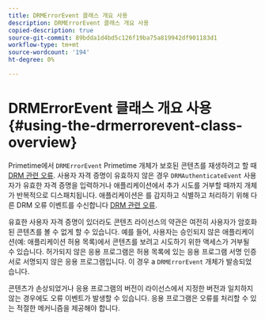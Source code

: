 ```yaml
---
title: DRMErrorEvent 클래스 개요 사용
description: DRMErrorEvent 클래스 개요 사용
copied-description: true
source-git-commit: 89bdda1d4bd5c126f19ba75a819942df901183d1
workflow-type: tm+mt
source-wordcount: '194'
ht-degree: 0%

---
```



# DRMErrorEvent 클래스 개요 사용 {#using-the-drmerrorevent-class-overview}

Primetime에서 `DRMErrorEvent` Primetime 개체가 보호된 콘텐츠를 재생하려고 할 때 [DRM 관련 오류](https://help.adobe.com/en_US/primetime/drm/index.html#reference-DRM_Client_Error_Messages). 사용자 자격 증명이 유효하지 않은 경우 `DRMAuthenticateEvent` 사용자가 유효한 자격 증명을 입력하거나 애플리케이션에서 추가 시도를 거부할 때까지 개체가 반복적으로 디스패치됩니다. 애플리케이션은 를 감지하고 식별하고 처리하기 위해 다른 DRM 오류 이벤트를 수신합니다 [DRM 관련 오류](https://help.adobe.com/en_US/primetime/drm/index.html#reference-DRM_Client_Error_Messages).

유효한 사용자 자격 증명이 있더라도 콘텐츠 라이선스의 약관은 여전히 사용자가 암호화된 콘텐츠를 볼 수 없게 할 수 있습니다. 예를 들어, 사용자는 승인되지 않은 애플리케이션(예: 애플리케이션 허용 목록)에서 콘텐츠를 보려고 시도하기 위한 액세스가 거부될 수 있습니다. 허가되지 않은 응용 프로그램은 허용 목록에 있는 응용 프로그램 서명 인증서로 서명되지 않은 응용 프로그램입니다. 이 경우 a `DRMErrorEvent` 개체가 발송되었습니다.

콘텐츠가 손상되었거나 응용 프로그램의 버전이 라이선스에서 지정한 버전과 일치하지 않는 경우에도 오류 이벤트가 발생할 수 있습니다. 응용 프로그램은 오류를 처리할 수 있는 적절한 메커니즘을 제공해야 합니다.
